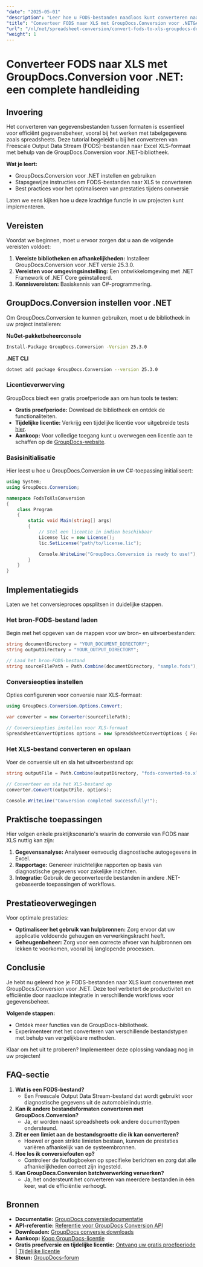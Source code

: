 ```yaml
---
"date": "2025-05-01"
"description": "Leer hoe u FODS-bestanden naadloos kunt converteren naar Excel XLS-formaat met GroupDocs.Conversion voor .NET. Volg deze stapsgewijze handleiding om uw gegevensbeheer te stroomlijnen."
"title": "Converteer FODS naar XLS met GroupDocs.Conversion voor .NET&#58; een complete handleiding"
"url": "/nl/net/spreadsheet-conversion/convert-fods-to-xls-groupdocs-dotnet/"
"weight": 1
---
```


# Converteer FODS naar XLS met GroupDocs.Conversion voor .NET: een complete handleiding

## Invoering

Het converteren van gegevensbestanden tussen formaten is essentieel voor efficiënt gegevensbeheer, vooral bij het werken met tabelgegevens zoals spreadsheets. Deze tutorial begeleidt u bij het converteren van Freescale Output Data Stream (FODS)-bestanden naar Excel XLS-formaat met behulp van de GroupDocs.Conversion voor .NET-bibliotheek.

**Wat je leert:**
- GroupDocs.Conversion voor .NET instellen en gebruiken
- Stapsgewijze instructies om FODS-bestanden naar XLS te converteren
- Best practices voor het optimaliseren van prestaties tijdens conversie

Laten we eens kijken hoe u deze krachtige functie in uw projecten kunt implementeren.

## Vereisten

Voordat we beginnen, moet u ervoor zorgen dat u aan de volgende vereisten voldoet:

1. **Vereiste bibliotheken en afhankelijkheden:** Installeer GroupDocs.Conversion voor .NET versie 25.3.0.
2. **Vereisten voor omgevingsinstelling:** Een ontwikkelomgeving met .NET Framework of .NET Core geïnstalleerd.
3. **Kennisvereisten:** Basiskennis van C#-programmering.

## GroupDocs.Conversion instellen voor .NET

Om GroupDocs.Conversion te kunnen gebruiken, moet u de bibliotheek in uw project installeren:

**NuGet-pakketbeheerconsole**
```bash
Install-Package GroupDocs.Conversion -Version 25.3.0
```

**\.NET CLI**
```bash
dotnet add package GroupDocs.Conversion --version 25.3.0
```

### Licentieverwerving

GroupDocs biedt een gratis proefperiode aan om hun tools te testen:
- **Gratis proefperiode:** Download de bibliotheek en ontdek de functionaliteiten.
- **Tijdelijke licentie:** Verkrijg een tijdelijke licentie voor uitgebreide tests [hier](https://purchase.groupdocs.com/temporary-license/).
- **Aankoop:** Voor volledige toegang kunt u overwegen een licentie aan te schaffen op de [GroupDocs-website](https://purchase.groupdocs.com/buy).

### Basisinitialisatie

Hier leest u hoe u GroupDocs.Conversion in uw C#-toepassing initialiseert:

```csharp
using System;
using GroupDocs.Conversion;

namespace FodsToXlsConversion
{
    class Program
    {
        static void Main(string[] args)
        {
            // Stel een licentie in indien beschikbaar
            License lic = new License();
            lic.SetLicense("path/to/license.lic");

            Console.WriteLine("GroupDocs.Conversion is ready to use!");
        }
    }
}
```

## Implementatiegids

Laten we het conversieproces opsplitsen in duidelijke stappen.

### Het bron-FODS-bestand laden

Begin met het opgeven van de mappen voor uw bron- en uitvoerbestanden:

```csharp
string documentDirectory = "YOUR_DOCUMENT_DIRECTORY";
string outputDirectory = "YOUR_OUTPUT_DIRECTORY";

// Laad het bron-FODS-bestand
string sourceFilePath = Path.Combine(documentDirectory, "sample.fods");
```

### Conversieopties instellen

Opties configureren voor conversie naar XLS-formaat:

```csharp
using GroupDocs.Conversion.Options.Convert;

var converter = new Converter(sourceFilePath);

// Conversieopties instellen voor XLS-formaat
SpreadsheetConvertOptions options = new SpreadsheetConvertOptions { Format = SpreadsheetFileType.Xls };
```

### Het XLS-bestand converteren en opslaan

Voer de conversie uit en sla het uitvoerbestand op:

```csharp
string outputFile = Path.Combine(outputDirectory, "fods-converted-to.xls");

// Converteer en sla het XLS-bestand op
converter.Convert(outputFile, options);

Console.WriteLine("Conversion completed successfully!");
```

## Praktische toepassingen

Hier volgen enkele praktijkscenario's waarin de conversie van FODS naar XLS nuttig kan zijn:

1. **Gegevensanalyse:** Analyseer eenvoudig diagnostische autogegevens in Excel.
2. **Rapportage:** Genereer inzichtelijke rapporten op basis van diagnostische gegevens voor zakelijke inzichten.
3. **Integratie:** Gebruik de geconverteerde bestanden in andere .NET-gebaseerde toepassingen of workflows.

## Prestatieoverwegingen

Voor optimale prestaties:
- **Optimaliseer het gebruik van hulpbronnen:** Zorg ervoor dat uw applicatie voldoende geheugen en verwerkingskracht heeft.
- **Geheugenbeheer:** Zorg voor een correcte afvoer van hulpbronnen om lekken te voorkomen, vooral bij langlopende processen.

## Conclusie

Je hebt nu geleerd hoe je FODS-bestanden naar XLS kunt converteren met GroupDocs.Conversion voor .NET. Deze tool verbetert de productiviteit en efficiëntie door naadloze integratie in verschillende workflows voor gegevensbeheer.

**Volgende stappen:**
- Ontdek meer functies van de GroupDocs-bibliotheek.
- Experimenteer met het converteren van verschillende bestandstypen met behulp van vergelijkbare methoden.

Klaar om het uit te proberen? Implementeer deze oplossing vandaag nog in uw projecten!

## FAQ-sectie

1. **Wat is een FODS-bestand?**
   - Een Freescale Output Data Stream-bestand dat wordt gebruikt voor diagnostische gegevens uit de automobielindustrie.
2. **Kan ik andere bestandsformaten converteren met GroupDocs.Conversion?**
   - Ja, er worden naast spreadsheets ook andere documenttypen ondersteund.
3. **Zit er een limiet aan de bestandsgrootte die ik kan converteren?**
   - Hoewel er geen strikte limieten bestaan, kunnen de prestaties variëren afhankelijk van de systeembronnen.
4. **Hoe los ik conversiefouten op?**
   - Controleer de foutlogboeken op specifieke berichten en zorg dat alle afhankelijkheden correct zijn ingesteld.
5. **Kan GroupDocs.Conversion batchverwerking verwerken?**
   - Ja, het ondersteunt het converteren van meerdere bestanden in één keer, wat de efficiëntie verhoogt.

## Bronnen

- **Documentatie:** [GroupDocs conversiedocumentatie](https://docs.groupdocs.com/conversion/net/)
- **API-referentie:** [Referentie voor GroupDocs Conversion API](https://reference.groupdocs.com/conversion/net/)
- **Downloaden:** [GroupDocs conversie downloads](https://releases.groupdocs.com/conversion/net/)
- **Aankoop:** [Koop GroupDocs-licentie](https://purchase.groupdocs.com/buy)
- **Gratis proefversie en tijdelijke licentie:** [Ontvang uw gratis proefperiode](https://releases.groupdocs.com/conversion/net/) | [Tijdelijke licentie](https://purchase.groupdocs.com/temporary-license/)
- **Steun:** [GroupDocs-forum](https://forum.groupdocs.com/c/conversion/10)